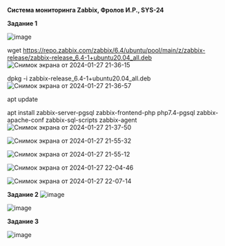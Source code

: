 **Система мониторинга Zabbix, Фролов И.Р., SYS-24**

**Задание 1**

![image](https://github.com/beast86m/zabbix/assets/47268167/b03ee824-49e1-420b-a926-de89a0c61fc3)

 wget https://repo.zabbix.com/zabbix/6.4/ubuntu/pool/main/z/zabbix-release/zabbix-release_6.4-1+ubuntu20.04_all.deb
![Снимок экрана от 2024-01-27 21-36-15](https://github.com/beast86m/zabbix/assets/47268167/5705c658-2a45-460a-8149-e150edd3f174)


dpkg -i zabbix-release_6.4-1+ubuntu20.04_all.deb
![Снимок экрана от 2024-01-27 21-36-57](https://github.com/beast86m/zabbix/assets/47268167/b51d7245-6f79-4582-93ee-df15e444a294)

apt update

apt install zabbix-server-pgsql zabbix-frontend-php php7.4-pgsql zabbix-apache-conf zabbix-sql-scripts zabbix-agent
![Снимок экрана от 2024-01-27 21-37-50](https://github.com/beast86m/zabbix/assets/47268167/d52cfcd9-ee60-454c-b363-01dd0f9ee2b2)

![Снимок экрана от 2024-01-27 21-55-32](https://github.com/beast86m/zabbix/assets/47268167/99598094-1fb2-4663-9111-bd923bbe08ea)

![Снимок экрана от 2024-01-27 21-55-12](https://github.com/beast86m/zabbix/assets/47268167/f3f279e3-22d6-41ce-a210-d2232b6d5b6e)

![Снимок экрана от 2024-01-27 22-04-46](https://github.com/beast86m/zabbix/assets/47268167/3a9b94a9-c604-4d49-92c3-df360043867f)

![Снимок экрана от 2024-01-27 22-07-14](https://github.com/beast86m/zabbix/assets/47268167/1bdacf4b-efea-4647-aa30-7364182d28cd)

**Задание 2**
![image](https://github.com/beast86m/zabbix/assets/47268167/3cc97b02-eb96-4f7c-8492-28b7c74c6800)

![image](https://github.com/beast86m/zabbix/assets/47268167/eea663bb-bf95-4ed4-8591-14bc7ba73a82)

**Задание 3**

![image](https://github.com/beast86m/zabbix/assets/47268167/d24a77b7-60f5-4c2a-90dd-9b83c023a187)


